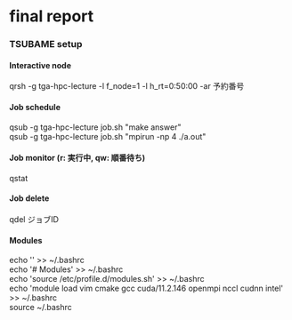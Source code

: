 # final report 
### TSUBAME setup
#### Interactive node
qrsh -g tga-hpc-lecture -l f_node=1 -l h_rt=0:50:00 -ar 予約番号  
#### Job schedule
qsub -g tga-hpc-lecture job.sh "make answer"  
qsub -g tga-hpc-lecture job.sh "mpirun -np 4 ./a.out"  
#### Job monitor (r: 実行中, qw: 順番待ち)
qstat
#### Job delete
qdel ジョブID

#### Modules
echo '' >> ~/.bashrc  
echo '# Modules' >> ~/.bashrc  
echo 'source /etc/profile.d/modules.sh' >> ~/.bashrc  
echo 'module load vim cmake gcc cuda/11.2.146 openmpi nccl cudnn intel' >> ~/.bashrc  
source ~/.bashrc

